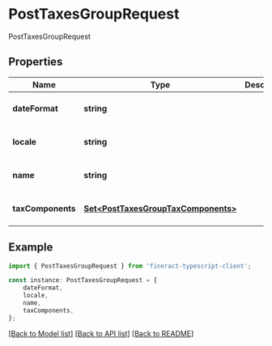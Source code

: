 # PostTaxesGroupRequest

PostTaxesGroupRequest

## Properties

Name | Type | Description | Notes
------------ | ------------- | ------------- | -------------
**dateFormat** | **string** |  | [optional] [default to undefined]
**locale** | **string** |  | [optional] [default to undefined]
**name** | **string** |  | [optional] [default to undefined]
**taxComponents** | [**Set&lt;PostTaxesGroupTaxComponents&gt;**](PostTaxesGroupTaxComponents.md) |  | [optional] [default to undefined]

## Example

```typescript
import { PostTaxesGroupRequest } from 'fineract-typescript-client';

const instance: PostTaxesGroupRequest = {
    dateFormat,
    locale,
    name,
    taxComponents,
};
```

[[Back to Model list]](../README.md#documentation-for-models) [[Back to API list]](../README.md#documentation-for-api-endpoints) [[Back to README]](../README.md)
